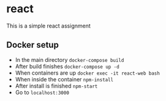 # react
This is a simple react assignment
## Docker setup

* In the main directory
`docker-compose build`
* After build finishes
`docker-compose up -d`
* When containers are up
`docker exec -it react-web bash`
* When inside the container
`npm-install`
* After install is finished
`npm-start`
* Go to `localhost:3000`